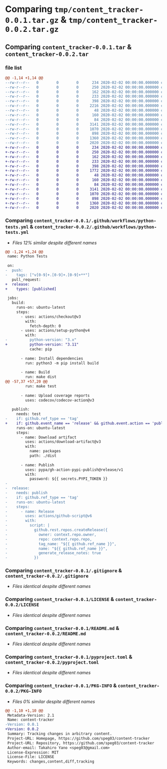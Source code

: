 # Comparing `tmp/content_tracker-0.0.1.tar.gz` & `tmp/content_tracker-0.0.2.tar.gz`

## Comparing `content_tracker-0.0.1.tar` & `content_tracker-0.0.2.tar`

### file list

```diff
@@ -1,14 +1,14 @@
--rw-r--r--   0        0        0      234 2020-02-02 00:00:00.000000 content_tracker-0.0.1/.pre-commit-config.yaml
--rw-r--r--   0        0        0      250 2020-02-02 00:00:00.000000 content_tracker-0.0.1/Makefile
--rw-r--r--   0        0        0      162 2020-02-02 00:00:00.000000 content_tracker-0.0.1/requirements.txt
--rw-r--r--   0        0        0      233 2020-02-02 00:00:00.000000 content_tracker-0.0.1/.github/dependabot.yml
--rw-r--r--   0        0        0      398 2020-02-02 00:00:00.000000 content_tracker-0.0.1/.github/release.yml
--rw-r--r--   0        0        0     2216 2020-02-02 00:00:00.000000 content_tracker-0.0.1/.github/workflows/python-tests.yml
--rw-r--r--   0        0        0       48 2020-02-02 00:00:00.000000 content_tracker-0.0.1/src/content_tracker/__init__.py
--rw-r--r--   0        0        0      160 2020-02-02 00:00:00.000000 content_tracker-0.0.1/src/content_tracker/_version.py
--rw-r--r--   0        0        0       84 2020-02-02 00:00:00.000000 content_tracker-0.0.1/tests/test_version.py
--rw-r--r--   0        0        0     3141 2020-02-02 00:00:00.000000 content_tracker-0.0.1/.gitignore
--rw-r--r--   0        0        0     1070 2020-02-02 00:00:00.000000 content_tracker-0.0.1/LICENSE
--rw-r--r--   0        0        0      898 2020-02-02 00:00:00.000000 content_tracker-0.0.1/README.md
--rw-r--r--   0        0        0     1360 2020-02-02 00:00:00.000000 content_tracker-0.0.1/pyproject.toml
--rw-r--r--   0        0        0     2020 2020-02-02 00:00:00.000000 content_tracker-0.0.1/PKG-INFO
+-rw-r--r--   0        0        0      234 2020-02-02 00:00:00.000000 content_tracker-0.0.2/.pre-commit-config.yaml
+-rw-r--r--   0        0        0      250 2020-02-02 00:00:00.000000 content_tracker-0.0.2/Makefile
+-rw-r--r--   0        0        0      162 2020-02-02 00:00:00.000000 content_tracker-0.0.2/requirements.txt
+-rw-r--r--   0        0        0      233 2020-02-02 00:00:00.000000 content_tracker-0.0.2/.github/dependabot.yml
+-rw-r--r--   0        0        0      398 2020-02-02 00:00:00.000000 content_tracker-0.0.2/.github/release.yml
+-rw-r--r--   0        0        0     1772 2020-02-02 00:00:00.000000 content_tracker-0.0.2/.github/workflows/python-tests.yml
+-rw-r--r--   0        0        0       48 2020-02-02 00:00:00.000000 content_tracker-0.0.2/src/content_tracker/__init__.py
+-rw-r--r--   0        0        0      160 2020-02-02 00:00:00.000000 content_tracker-0.0.2/src/content_tracker/_version.py
+-rw-r--r--   0        0        0       84 2020-02-02 00:00:00.000000 content_tracker-0.0.2/tests/test_version.py
+-rw-r--r--   0        0        0     3141 2020-02-02 00:00:00.000000 content_tracker-0.0.2/.gitignore
+-rw-r--r--   0        0        0     1070 2020-02-02 00:00:00.000000 content_tracker-0.0.2/LICENSE
+-rw-r--r--   0        0        0      898 2020-02-02 00:00:00.000000 content_tracker-0.0.2/README.md
+-rw-r--r--   0        0        0     1360 2020-02-02 00:00:00.000000 content_tracker-0.0.2/pyproject.toml
+-rw-r--r--   0        0        0     2020 2020-02-02 00:00:00.000000 content_tracker-0.0.2/PKG-INFO
```

### Comparing `content_tracker-0.0.1/.github/workflows/python-tests.yml` & `content_tracker-0.0.2/.github/workflows/python-tests.yml`

 * *Files 12% similar despite different names*

```diff
@@ -1,24 +1,24 @@
 name: Python Tests
 
 on:
-  push:
-    tags: ["v[0-9]+.[0-9]+.[0-9]+**"]
   pull_request:
+  release:
+    types: [published]
 
 jobs:
   build:
     runs-on: ubuntu-latest
     steps:
       - uses: actions/checkout@v3
         with:
           fetch-depth: 0
       - uses: actions/setup-python@v4
         with:
-          python-version: "3.x"
+          python-version: "3.11"
           cache: pip
 
       - name: Install dependencies
         run: python3 -m pip install build
 
       - name: Build
         run: make dist
@@ -57,37 +57,20 @@
         run: make test
 
       - name: Upload coverage reports
         uses: codecov/codecov-action@v3
 
   publish:
     needs: test
-    if: github.ref_type == 'tag'
+    if: github.event_name == 'release' && github.event.action == 'published'
     runs-on: ubuntu-latest
     steps:
       - name: Download artifact
         uses: actions/download-artifact@v3
         with:
           name: packages
           path: ./dist
 
       - name: Publish
         uses: pypa/gh-action-pypi-publish@release/v1
         with:
           password: ${{ secrets.PYPI_TOKEN }}
-
-  release:
-    needs: publish
-    if: github.ref_type == 'tag'
-    runs-on: ubuntu-latest
-    steps:
-      - name: Release
-        uses: actions/github-script@v6
-        with:
-          script: |
-            github.rest.repos.createRelease({
-              owner: context.repo.owner,
-              repo: context.repo.repo,
-              tag_name: "${{ github.ref_name }}",
-              name: "${{ github.ref_name }}",
-              generate_release_notes: true
-            })
```

### Comparing `content_tracker-0.0.1/.gitignore` & `content_tracker-0.0.2/.gitignore`

 * *Files identical despite different names*

### Comparing `content_tracker-0.0.1/LICENSE` & `content_tracker-0.0.2/LICENSE`

 * *Files identical despite different names*

### Comparing `content_tracker-0.0.1/README.md` & `content_tracker-0.0.2/README.md`

 * *Files identical despite different names*

### Comparing `content_tracker-0.0.1/pyproject.toml` & `content_tracker-0.0.2/pyproject.toml`

 * *Files identical despite different names*

### Comparing `content_tracker-0.0.1/PKG-INFO` & `content_tracker-0.0.2/PKG-INFO`

 * *Files 0% similar despite different names*

```diff
@@ -1,10 +1,10 @@
 Metadata-Version: 2.1
 Name: content-tracker
-Version: 0.0.1
+Version: 0.0.2
 Summary: Tracking changes in arbitrary content.
 Project-URL: Homepage, https://github.com/speg03/content-tracker
 Project-URL: Repository, https://github.com/speg03/content-tracker
 Author-email: Takahiro Yano <speg03@gmail.com>
 License-Expression: MIT
 License-File: LICENSE
 Keywords: changes,content,diff,tracking
```

